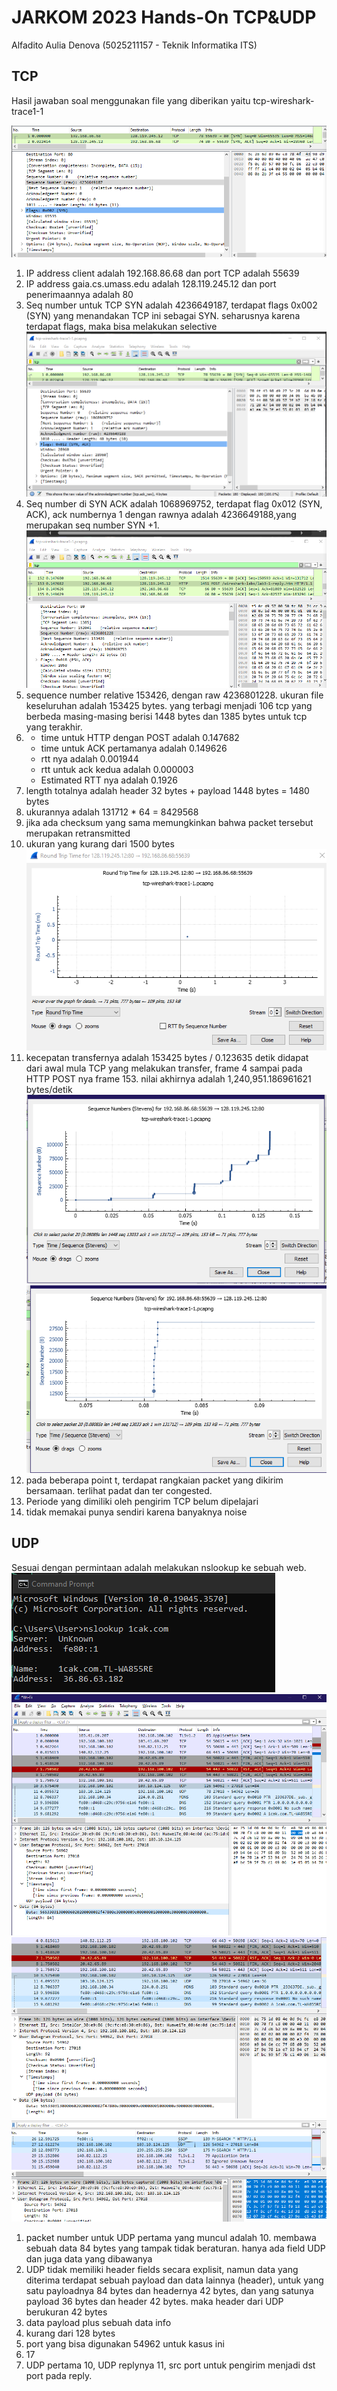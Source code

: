 
# JARKOM 2023 Hands-On TCP&UDP

Alfadito Aulia Denova (5025211157 - Teknik Informatika ITS)



## TCP
Hasil jawaban soal menggunakan file yang diberikan yaitu tcp-wireshark-trace1-1

![gambar1](TCPUDPSS/ss(4).png)
1. IP address client adalah 192.168.86.68 dan port TCP adalah 55639
2. IP address gaia.cs.umass.edu adalah 128.119.245.12 dan port penerimaannya adalah 80
3. Seq number untuk TCP SYN adalah 4236649187, terdapat flags 0x002 (SYN) yang menandakan TCP ini sebagai SYN. seharusnya karena terdapat flags, maka bisa melakukan selective
![gambar2](TCPUDPSS/ss(5).png)
4. Seq number di SYN ACK adalah 1068969752, terdapat flag 0x012 (SYN, ACK), ack numbernya 1 dengan rawnya adalah 4236649188,yang merupakan seq number SYN +1.
![gambar3](TCPUDPSS/ss(6).png)
5. sequence number relative 153426, dengan raw 4236801228. ukuran file keseluruhan adalah 153425 bytes. yang terbagi menjadi 106 tcp yang berbeda masing-masing berisi 1448 bytes dan 1385 bytes untuk tcp yang terakhir.
6.  - time untuk HTTP dengan POST adalah 0.147682
    - time untuk ACK pertamanya adalah 0.149626
    - rtt nya adalah 0.001944
    - rtt untuk ack kedua adalah 0.000003
    - Estimated RTT nya adalah 0.1926
7. length totalnya adalah header 32 bytes + payload 1448 bytes = 1480 bytes
8. ukurannya adalah 131712 * 64 = 8429568
9. jika ada checksum yang sama memungkinkan bahwa packet tersebut merupakan retransmitted
10. ukuran yang kurang dari 1500 bytes
![gambar4](TCPUDPSS/ss(7).png)
11. kecepatan transfernya adalah 153425 bytes / 0.123635 detik didapat dari awal mula TCP yang melakukan transfer, frame 4 sampai pada HTTP POST nya frame 153. nilai akhirnya adalah 1,240,951.186961621 bytes/detik
![gambar5](TCPUDPSS/ss(11).png)
![gambar6](TCPUDPSS/ss(12).png)
13. pada beberapa point t, terdapat rangkaian packet yang dikirim bersamaan. terlihat padat dan ter congested. 
14. Periode yang dimiliki oleh pengirim TCP belum dipelajari
15. tidak memakai punya sendiri karena banyaknya noise

## UDP

Sesuai dengan permintaan adalah melakukan nslookup ke sebuah web.
![gambar7](TCPUDPSS/ss(13).png)
![gambar8](TCPUDPSS/ss(14).png)
![gambar9](TCPUDPSS/ss(15).png)
![gambar4](TCPUDPSS/ss(16).png)
1. packet number untuk UDP pertama yang muncul adalah 10. membawa sebuah data 84 bytes yang tampak tidak beraturan. hanya ada field UDP dan juga data yang dibawanya
2. UDP tidak memiliki header fields secara explisit, namun data yang diterima terdapat sebuah payload dan data lainnya (header), untuk yang satu payloadnya 84 bytes dan headernya 42 bytes, dan yang satunya payload 36 bytes dan header 42 bytes. maka header dari UDP berukuran 42 bytes
3. data payload plus sebuah data info
4. kurang dari 128 bytes
5. port yang bisa digunakan 54962 untuk kasus ini
6. 17
7. UDP pertama 10, UDP replynya 11, src port untuk pengirim menjadi dst port pada reply.
